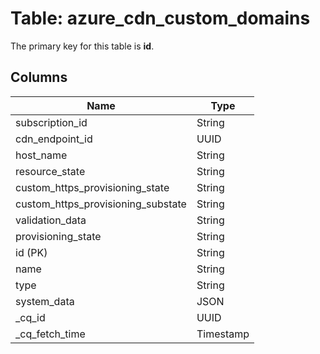 # Table: azure_cdn_custom_domains


The primary key for this table is **id**.


## Columns
| Name          | Type          |
| ------------- | ------------- |
|subscription_id|String|
|cdn_endpoint_id|UUID|
|host_name|String|
|resource_state|String|
|custom_https_provisioning_state|String|
|custom_https_provisioning_substate|String|
|validation_data|String|
|provisioning_state|String|
|id (PK)|String|
|name|String|
|type|String|
|system_data|JSON|
|_cq_id|UUID|
|_cq_fetch_time|Timestamp|